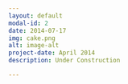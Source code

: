 ```yaml
---
layout: default
modal-id: 2
date: 2014-07-17
img: cake.png
alt: image-alt
project-date: April 2014
description: Under Construction

---
```

